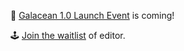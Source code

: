  🌈 [Galacean 1.0 Launch Event](https://www.huodongxing.com/event/7698484963000) is coming!
 
 🕹️ [Join the waitlist](https://survey.alipay.com/apps/zhiliao/o1u1SSHk1) of editor.
